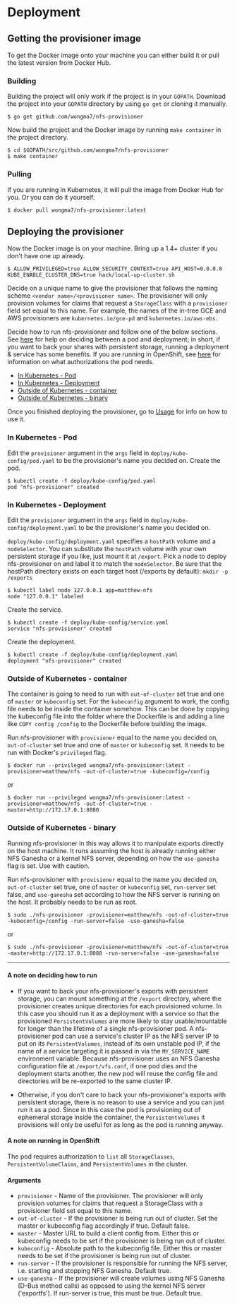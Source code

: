 # Deployment

## Getting the provisioner image
To get the Docker image onto your machine you can either build it or pull the latest version from Docker Hub.

### Building
Building the project will only work if the project is in your `GOPATH`. Download the project into your `GOPATH` directory by using `go get` or cloning it manually.

```
$ go get github.com/wongma7/nfs-provisioner
```

Now build the project and the Docker image by running `make container` in the project directory.

```
$ cd $GOPATH/src/github.com/wongma7/nfs-provisioner
$ make container
```

### Pulling

If you are running in Kubernetes, it will pull the image from Docker Hub for you. Or you can do it yourself.

```
$ docker pull wongma7/nfs-provisioner:latest
```

## Deploying the provisioner
Now the Docker image is on your machine. Bring up a 1.4+ cluster if you don't have one up already.

```
$ ALLOW_PRIVILEGED=true ALLOW_SECURITY_CONTEXT=true API_HOST=0.0.0.0 KUBE_ENABLE_CLUSTER_DNS=true hack/local-up-cluster.sh
```

Decide on a unique name to give the provisioner that follows the naming scheme `<vendor name>/<provisioner name>`. The provisioner will only provision volumes for claims that request a `StorageClass` with a `provisioner` field set equal to this name. For example, the names of the in-tree GCE and AWS provisioners are `kubernetes.io/gce-pd` and `kubernetes.io/aws-ebs`.

Decide how to run nfs-provisioner and follow one of the below sections. See [here](#a-note-on-deciding-how-to-run) for help on deciding between a pod and deployment; in short, if you want to back your shares with persistent storage, running a deployment & service has some benefits. If you are running in OpenShift, see [here](#a-note-on-running-in-openshift) for information on what authorizations the pod needs.

* [In Kubernetes - Pod](#in-kubernetes---pod)
* [In Kubernetes - Deployment](#in-kubernetes---deployment)
* [Outside of Kubernetes - container](#outside-of-kubernetes---container)
* [Outside of Kubernetes - binary](#outside-of-kubernetes---binary)

Once you finished deploying the provisioner, go to [Usage](usage.md) for info on how to use it.

### In Kubernetes - Pod

Edit the `provisioner` argument in the `args` field in `deploy/kube-config/pod.yaml` to be the provisioner's name you decided on. Create the pod.

```
$ kubectl create -f deploy/kube-config/pod.yaml
pod "nfs-provisioner" created
```

### In Kubernetes - Deployment

Edit the `provisioner` argument in the `args` field in `deploy/kube-config/deployment.yaml` to be the provisioner's name you decided on. 

`deploy/kube-config/deployment.yaml` specifies a `hostPath` volume and a `nodeSelector`. You can substitute the `hostPath` volume with your own persistent storage if you like, just mount it at `/export`. Pick a node to deploy nfs-provisioner on and label it to match the `nodeSelector`.  Be sure that the hostPath directory exists on each target host (/exports by default): `mkdir -p /exports`

```
$ kubectl label node 127.0.0.1 app=matthew-nfs
node "127.0.0.1" labeled
```

Create the service.

```
$ kubectl create -f deploy/kube-config/service.yaml
service "nfs-provisioner" created
```

Create the deployment.

```
$ kubectl create -f deploy/kube-config/deployment.yaml 
deployment "nfs-provisioner" created
```

### Outside of Kubernetes - container

The container is going to need to run with `out-of-cluster` set true and one of `master` or `kubeconfig` set. For the `kubeconfig` argument to work, the config file needs to be inside the container somehow. This can be done by copying the kubeconfig file into the folder where the Dockerfile is and adding a line like `COPY config /config` to the Dockerfile before building the image.  

Run nfs-provisioner with `provisioner` equal to the name you decided on, `out-of-cluster` set true and one of `master` or `kubeconfig` set. It needs to be run with Docker's `privileged` flag.

```
$ docker run --privileged wongma7/nfs-provisioner:latest -provisioner=matthew/nfs -out-of-cluster=true -kubeconfig=/config
```

or

```
$ docker run --privileged wongma7/nfs-provisioner:latest -provisioner=matthew/nfs -out-of-cluster=true -master=http://172.17.0.1:8080
```

### Outside of Kubernetes - binary

Running nfs-provisioner in this way allows it to manipulate exports directly on the host machine. It runs assuming the host is already running either NFS Ganesha or a kernel NFS server, depending on how the `use-ganesha` flag is set. Use with caution.

Run nfs-provisioner with `provisioner` equal to the name you decided on, `out-of-cluster` set true, one of `master` or `kubeconfig` set, `run-server` set false, and `use-ganesha` set according to how the NFS server is running on the host. It probably needs to be run as root. 

```
$ sudo ./nfs-provisioner -provisioner=matthew/nfs -out-of-cluster=true -kubeconfig=/config -run-server=false -use-ganesha=false
```

or

```
$ sudo ./nfs-provisioner -provisioner=matthew/nfs -out-of-cluster=true -master=http://172.17.0.1:8080 -run-server=false -use-ganesha=false
```

---

#### A note on deciding how to run

* If you want to back your nfs-provisioner's exports with persistent storage, you can mount something at the `/export` directory, where the provisioner creates unique directories for each provisioned volume. In this case you should run it as a deployment with a service so that the provisioned `PersistentVolumes` are more likely to stay usable/mountable for longer than the lifetime of a single nfs-provisioner pod. A nfs-provisioner pod can use a service's cluster IP as the NFS server IP to put on its `PersistentVolumes`, instead of its own unstable pod IP, if the name of a service targeting it is passed in via the `MY_SERVICE_NAME` environment variable. Because nfs-provisioner uses an NFS Ganesha configuration file at `/export/vfs.conf`, if one pod dies and the deployment starts another, the new pod will reuse the config file and directories will be re-exported to the same cluster IP.

* Otherwise, if you don't care to back your nfs-provisioner's exports with persistent storage, there is no reason to use a service and you can just run it as a pod. Since in this case the pod is provisioning out of ephemeral storage inside the container, the `PersistentVolumes` it provisions will only be useful for as long as the pod is running anyway.

#### A note on running in OpenShift

The pod requires authorization to `list` all `StorageClasses`, `PersistentVolumeClaims`, and `PersistentVolumes` in the cluster. 

#### Arguments

* `provisioner` - Name of the provisioner. The provisioner will only provision volumes for claims that request a StorageClass with a provisioner field set equal to this name.
* `out-of-cluster` - If the provisioner is being run out of cluster. Set the master or kubeconfig flag accordingly if true. Default false.
* `master` - Master URL to build a client config from. Either this or kubeconfig needs to be set if the provisioner is being run out of cluster.
* `kubeconfig` - Absolute path to the kubeconfig file. Either this or master needs to be set if the provisioner is being run out of cluster.
* `run-server` - If the provisioner is responsible for running the NFS server, i.e. starting and stopping NFS Ganesha. Default true.
* `use-ganesha` - If the provisioner will create volumes using NFS Ganesha (D-Bus method calls) as opposed to using the kernel NFS server ('exportfs'). If run-server is true, this must be true. Default true.
